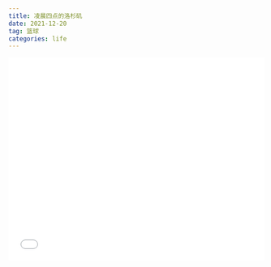 ```yaml
---
title: 凌晨四点的洛杉矶
date: 2021-12-20
tag: 篮球
categories: life
---
```


<iframe src="//player.bilibili.com/player.html?aid=846152760&bvid=BV1z54y1G7KL&cid=354795996&page=1" scrolling="no" border="0" frameborder="no" framespacing="0" allowfullscreen="true" width="100%" height="400px"> </iframe>



